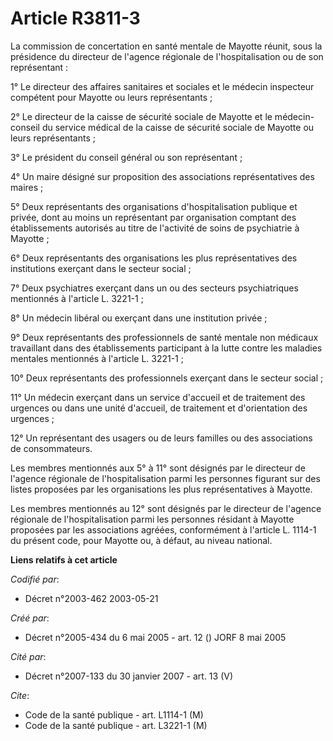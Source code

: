 # Article R3811-3

La commission de concertation en santé mentale de Mayotte réunit, sous la présidence du directeur de l'agence régionale de
l'hospitalisation ou de son représentant :

1° Le directeur des affaires sanitaires et sociales et le médecin inspecteur compétent pour Mayotte ou leurs représentants ;

2° Le directeur de la caisse de sécurité sociale de Mayotte et le médecin-conseil du service médical de la caisse de sécurité
sociale de Mayotte ou leurs représentants ;

3° Le président du conseil général ou son représentant ;

4° Un maire désigné sur proposition des associations représentatives des maires ;

5° Deux représentants des organisations d'hospitalisation publique et privée, dont au moins un représentant par organisation
comptant des établissements autorisés au titre de l'activité de soins de psychiatrie à Mayotte ;

6° Deux représentants des organisations les plus représentatives des institutions exerçant dans le secteur social ;

7° Deux psychiatres exerçant dans un ou des secteurs psychiatriques mentionnés à l'article L. 3221-1 ;

8° Un médecin libéral ou exerçant dans une institution privée ;

9° Deux représentants des professionnels de santé mentale non médicaux travaillant dans des établissements participant à la
lutte contre les maladies mentales mentionnés à l'article L. 3221-1 ;

10° Deux représentants des professionnels exerçant dans le secteur social ;

11° Un médecin exerçant dans un service d'accueil et de traitement des urgences ou dans une unité d'accueil, de traitement et
d'orientation des urgences ;

12° Un représentant des usagers ou de leurs familles ou des associations de consommateurs.

Les membres mentionnés aux 5° à 11° sont désignés par le directeur de l'agence régionale de l'hospitalisation parmi les
personnes figurant sur des listes proposées par les organisations les plus représentatives à Mayotte.

Les membres mentionnés au 12° sont désignés par le directeur de l'agence régionale de l'hospitalisation parmi les personnes
résidant à Mayotte proposées par les associations agréées, conformément à l'article L. 1114-1 du présent code, pour Mayotte
ou, à défaut, au niveau national.

**Liens relatifs à cet article**

_Codifié par_:

  - Décret n°2003-462 2003-05-21

_Créé par_:

  - Décret n°2005-434 du 6 mai 2005 - art. 12 () JORF 8 mai 2005

_Cité par_:

  - Décret n°2007-133 du 30 janvier 2007 - art. 13 (V)

_Cite_:

  - Code de la santé publique - art. L1114-1 (M)
  - Code de la santé publique - art. L3221-1 (M)
